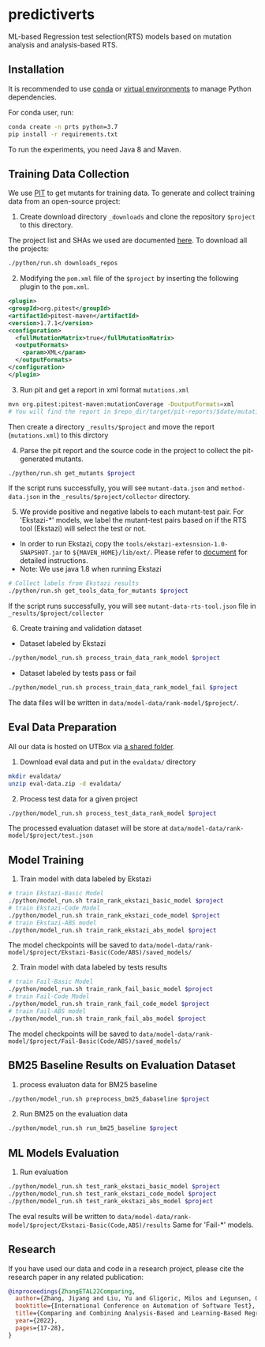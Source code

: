 # predictiverts

ML-based Regression test selection(RTS) models based on mutation analysis and analysis-based RTS.

## Installation

It is recommended to use [conda](https://docs.conda.io/en/latest/) or [virtual environments](https://realpython.com/python-virtual-environments-a-primer/) to manage Python dependencies.

For conda user, run:

```bash
conda create -n prts python=3.7
pip install -r requirements.txt
```

To run the experiments, you need Java 8 and Maven.

## Training Data Collection

We use [PIT](https://pitest.org/) to get mutants for training data. To generate and collect training data from an open-source project:

1. Create download directory `_downloads` and clone the repository `$project` to this directory.

The project list and SHAs we used are documented [here](https://github.com/EngineeringSoftware/predictiverts/blob/43c65cc9bb2b7e1379e101457a734b7b2e01ad25/python/pts/main.py#L34).
To download all the projects:

```bash
./python/run.sh downloads_repos
```

2. Modifying the `pom.xml` file of the `$project` by inserting the following plugin to the `pom.xml`.

```xml
<plugin>
<groupId>org.pitest</groupId>
<artifactId>pitest-maven</artifactId>
<version>1.7.1</version>
<configuration>
  <fullMutationMatrix>true</fullMutationMatrix>
  <outputFormats>
    <param>XML</param>
  </outputFormats>
</configuration>
</plugin>
```

3. Run pit and get a report in xml format `mutations.xml`

```bash
mvn org.pitest:pitest-maven:mutationCoverage -DoutputFormats=xml
# You will find the report in $repo_dir/target/pit-reports/$date/mutations.xml
```

Then create a directory `_results/$project` and move the report (`mutations.xml`) to this dirctory

4. Parse the pit report and the source code in the project to collect the pit-generated mutants.

```bash
./python/run.sh get_mutants $project
```

If the script runs successfully, you will see `mutant-data.json` and `method-data.json` in the `_results/$project/collector` directory.

5. We provide positive and negative labels to each mutant-test pair. For 'Ekstazi-\*' models, we label the mutant-test pairs based on if the RTS tool (Ekstazi) will select the test or not.

- In order to run Ekstazi, copy the `tools/ekstazi-extesnsion-1.0-SNAPSHOT.jar` to `${MAVEN_HOME}/lib/ext/`. Please refer to [document](tools/xts-extension/README.md) for detailed instructions.
- Note: We use java 1.8 when running Ekstazi

```bash
# Collect labels from Ekstazi results
./python/run.sh get_tools_data_for_mutants $project
```

If the script runs successfully, you will see `mutant-data-rts-tool.json` file in `_results/$project/collector`

6. Create training and validation dataset

- Dataset labeled by Ekstazi

```bash
./python/model_run.sh process_train_data_rank_model $project
```

- Dataset labeled by tests pass or fail

```bash
./python/model_run.sh process_train_data_rank_model_fail $project
```

The data files will be written in `data/model-data/rank-model/$project/`.

## Eval Data Preparation

[sec-downloads]: #data-downloads

All our data is hosted on UTBox via [a shared folder](https://utexas.box.com/s/p0uvysksey7iz0l3fxxqo3k6p6xt78ji).

1. Download eval data and put in the `evaldata/` directory

```bash
mkdir evaldata/
unzip eval-data.zip -d evaldata/
```

2. Process test data for a given project

```bash
./python/model_run.sh process_test_data_rank_model $project
```

The processed evaluation dataset will be store at `data/model-data/rank-model/$project/test.json`

## Model Training

1. Train model with data labeled by Ekstazi

```bash
# train Ekstazi-Basic Model
./python/model_run.sh train_rank_ekstazi_basic_model $project
# train Ekstazi-Code Model
./python/model_run.sh train_rank_ekstazi_code_model $project
# train Ekstazi-ABS model
./python/model_run.sh train_rank_ekstazi_abs_model $project
```

The model checkpoints will be saved to `data/model-data/rank-model/$project/Ekstazi-Basic(Code/ABS)/saved_models/`

2. Train model with data labeled by tests results

```bash
# train Fail-Basic Model
./python/model_run.sh train_rank_fail_basic_model $project
# train Fail-Code Model
./python/model_run.sh train_rank_fail_code_model $project
# train Fail-ABS model
./python/model_run.sh train_rank_fail_abs_model $project
```

The model checkpoints will be saved to `data/model-data/rank-model/$project/Fail-Basic(Code/ABS)/saved_models/`

## BM25 Baseline Results on Evaluation Dataset

1. process evaluaton data for BM25 baseline

```bash
./python/model_run.sh preprocess_bm25_dabaseline $project
```

2. Run BM25 on the evaluation data

```bash
./python/model_run.sh run_bm25_baseline $project
```

## ML Models Evaluation

1. Run evaluation

```bash
./python/model_run.sh test_rank_ekstazi_basic_model $project
./python/model_run.sh test_rank_ekstazi_code_model $project
./python/model_run.sh test_rank_ekstazi_abs_model $project
```

The eval results will be written to `data/model-data/rank-model/$project/Ekstazi-Basic(Code,ABS)/results`
Same for 'Fail-\*' models.

## Research

If you have used our data and code in a research project, please cite
the research paper in any related publication:

```bibtex
@inproceedings{ZhangETAL22Comparing,
  author={Zhang, Jiyang and Liu, Yu and Gligoric, Milos and Legunsen, Owolabi and Shi, August},
  booktitle={International Conference on Automation of Software Test},
  title={Comparing and Combining Analysis-Based and Learning-Based Regression Test Selection},
  year={2022},
  pages={17-28},
}
```
